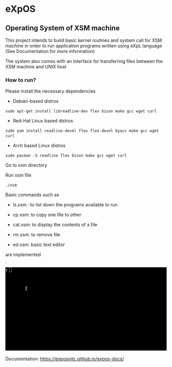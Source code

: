 # eXpOS

## Operating System of XSM machine

This project intends to build basic kernel routines and system call for XSM machine in order to run application programs written using eXpL language (See Documentation for more information)

The system also comes with  an interface for transferring files between the XSM machine and UNIX host

### How to run?

Please install the necessary dependencies

- Debian-based distros

```
sudo apt-get install libreadline-dev flex bison make gcc wget curl
```

- Red-Hat Linux based distros

```
sudo yum install readline-devel flex flex-devel byacc make gcc wget curl
```

- Arch based Linux distros

```
sudo pacman -S readline flex bison make gcc wget curl
```

 Go to xsm directory

 Run xsm file

```
./xsm
```

Basic commands such as

- ls.xsm : to list down the programs available to run

- cp.xsm: to copy one file to other

- cat.xsm: to display the contents of a file

- rm.xsm: to remove file

- ed.xsm: basic text editor

 are implemented

`![Alt Text](https://github.com/sri-1729/eXpOS/blob/master/sample.gif)



Documentation: https://exposnitc.github.io/expos-docs/
